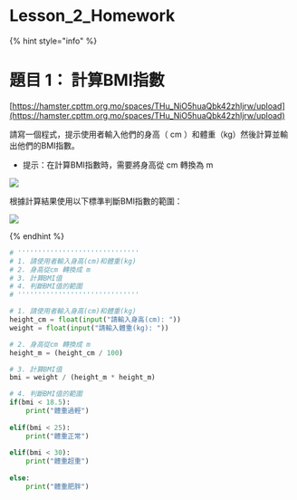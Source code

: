 # Lesson_2_Homework

{% hint style="info" %}
# 題目 1： 計算BMI指數

[https://hamster.cpttm.org.mo/spaces/THu_NiO5huaQbk42zhIjrw/upload](https://hamster.cpttm.org.mo/spaces/THu_NiO5huaQbk42zhIjrw/upload)

請寫一個程式，提示使用者輸入他們的身高（ cm ）和體重（kg）然後計算並輸出他們的BMI指數。
* 提示：在計算BMI指數時，需要將身高從 cm 轉換為 m

![](https://cdn.jsdelivr.net/gh/mhk00123/my-img@main/2024/202502271842351.png)


根據計算結果使用以下標準判斷BMI指數的範圍：

![](https://cdn.jsdelivr.net/gh/mhk00123/my-img@main/2024/202502271841302.png)

{% endhint %}

```python
# ''''''''''''''''''''''''''''''
# 1. 請使用者輸入身高(cm)和體重(kg)
# 2. 身高從cm 轉換成 m
# 3. 計算BMI值
# 4. 判斷BMI值的範圍
# ''''''''''''''''''''''''''''''

# 1. 請使用者輸入身高(cm)和體重(kg)
height_cm = float(input("請輸入身高(cm): "))
weight = float(input("請輸入體重(kg): "))

# 2. 身高從cm 轉換成 m
height_m = (height_cm / 100)

# 3. 計算BMI值
bmi = weight / (height_m * height_m)

# 4. 判斷BMI值的範圍
if(bmi < 18.5):
    print("體重過輕")
    
elif(bmi < 25):
    print("體重正常")
    
elif(bmi < 30):
    print("體重超重")
    
else:
    print("體重肥胖")   
```
